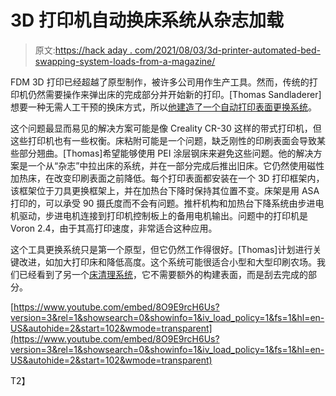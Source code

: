 # 3D 打印机自动换床系统从杂志加载

> 原文:[https://hack aday . com/2021/08/03/3d-printer-automated-bed-swapping-system-loads-from-a-magazine/](https://hackaday.com/2021/08/03/3d-printer-automated-bed-swapping-system-loads-from-a-magazine/)

FDM 3D 打印已经超越了原型制作，被许多公司用作生产工具。然而，传统的打印机仍然需要操作来弹出床的完成部分并开始新的打印。[Thomas Sandladerer]想要一种无需人工干预的换床方式，所以[他建造了一个自动打印表面更换系统](https://www.youtube.com/watch?v=8O9E9rcH6Us)。

这个问题最显而易见的解决方案可能是像 Creality CR-30 这样的带式打印机，但这些打印机也有一些权衡。床粘附可能是一个问题，缺乏刚性的印刷表面会导致某些部分翘曲。[Thomas]希望能够使用 PEI 涂层钢床来避免这些问题。他的解决方案是一个从“杂志”中拉出床的系统，并在一部分完成后推出旧床。它仍然使用磁性加热床，在改变印刷表面之前降低。每个打印表面都安装在一个 3D 打印框架内，该框架位于刀具更换框架上，并在加热台下降时保持其位置不变。床架是用 ASA 打印的，可以承受 90 摄氏度而不会有问题。推杆机构和加热台下降系统由步进电机驱动，步进电机连接到打印机控制板上的备用电机输出。问题中的打印机是 Voron 2.4，由于其高打印速度，非常适合这种应用。

这个工具更换系统只是第一个原型，但它仍然工作得很好。[Thomas]计划进行关键改进，如加大打印床和降低高度。这个系统可能很适合小型和大型印刷农场。我们已经看到了另一个[床清理系统](https://hackaday.com/2020/07/20/automated-part-removal-gets-serious-with-the-chain-production-add-on/)，它不需要额外的构建表面，而是刮去完成的部分。

 [https://www.youtube.com/embed/8O9E9rcH6Us?version=3&rel=1&showsearch=0&showinfo=1&iv_load_policy=1&fs=1&hl=en-US&autohide=2&start=102&wmode=transparent](https://www.youtube.com/embed/8O9E9rcH6Us?version=3&rel=1&showsearch=0&showinfo=1&iv_load_policy=1&fs=1&hl=en-US&autohide=2&start=102&wmode=transparent)

T2】